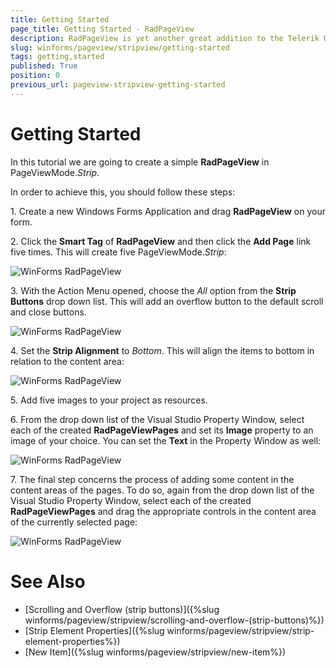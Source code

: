 ```yaml
---
title: Getting Started
page_title: Getting Started - RadPageView
description: RadPageView is yet another great addition to the Telerik UI for WinForms suite. As the name implies, this control layouts pages of subcontrols in different views.
slug: winforms/pageview/stripview/getting-started
tags: getting,started
published: True
position: 0
previous_url: pageview-stripview-getting-started
---
```


# Getting Started

In this tutorial we are going to create a simple **RadPageView** in PageViewMode.*Strip*.

In order to achieve this, you should follow these steps:

1\. Create a new Windows Forms Application and drag **RadPageView** on your form.

2\. Click the **Smart Tag** of **RadPageView** and then click the __Add Page__ link five times. This will create five PageViewMode.*Strip*: 

![WinForms RadPageView ](images/pageview-stripview-getting-started001.png)

3\. With the Action Menu opened, choose the *All* option from the __Strip Buttons__ drop down list. This will add an overflow button to the default scroll and close buttons. 

![WinForms RadPageView ](images/pageview-stripview-getting-started002.png)

4\. Set the __Strip Alignment__ to *Bottom*. This will align the items to bottom in relation to the content area: 

![WinForms RadPageView ](images/pageview-stripview-getting-started003.png)

5\. Add five images to your project as resources.

6\. From the drop down list of the Visual Studio Property Window, select each of the created **RadPageViewPages** and set its __Image__ property to an image of your choice. You can set the __Text__ in the Property Window as well: 

![WinForms RadPageView ](images/pageview-stripview-getting-started004.png)

7\. The final step concerns the process of adding some content in the content areas of the pages. To do so, again from the drop down list of the Visual Studio Property Window, select each of the created **RadPageViewPages** and drag the appropriate controls in the content area of the currently selected page: 

![WinForms RadPageView ](images/pageview-stripview-getting-started005.png)

# See Also

* [Scrolling and Overflow (strip buttons)]({%slug winforms/pageview/stripview/scrolling-and-overflow-(strip-buttons)%})	
* [Strip Element Properties]({%slug winforms/pageview/stripview/strip-element-properties%})	
* [New Item]({%slug winforms/pageview/stripview/new-item%})	
